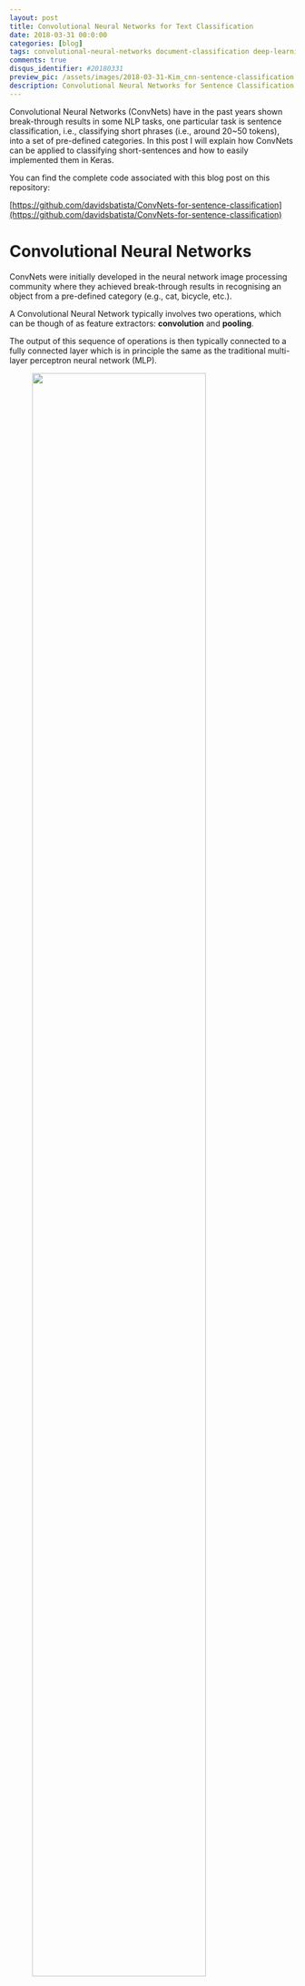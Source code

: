 ```yaml
---
layout: post
title: Convolutional Neural Networks for Text Classification
date: 2018-03-31 00:0:00
categories: [blog]
tags: convolutional-neural-networks document-classification deep-learning
comments: true
disqus_identifier: #20180331
preview_pic: /assets/images/2018-03-31-Kim_cnn-sentence-classification.png
description: Convolutional Neural Networks for Sentence Classification
---
```


Convolutional Neural Networks (ConvNets) have in the past years shown break-through results in some NLP tasks, one particular task is sentence classification, i.e., classifying short phrases (i.e., around 20~50 tokens), into a set of pre-defined categories. In this post I will explain how ConvNets can be applied to classifying short-sentences and how to easily implemented them in Keras.

You can find the complete code associated with this blog post on this repository:

[https://github.com/davidsbatista/ConvNets-for-sentence-classification](https://github.com/davidsbatista/ConvNets-for-sentence-classification)

# __Convolutional Neural Networks__

ConvNets were initially developed in the neural network image processing community where they achieved break-through results in recognising an object from a pre-defined category (e.g., cat, bicycle, etc.).

A Convolutional Neural Network typically involves two operations, which can be though of as feature extractors: __convolution__ and __pooling__.

The output of this sequence of operations is then typically connected to a fully connected layer which is in principle the same as the traditional multi-layer perceptron neural network (MLP).

<figure>
  <img style="width: 85%; height: 85%" src="/assets/images/2018-03-31-mylenet_cnn.png">
  <figcaption>The Convolutional Neural Network architecture applied to image classification. <br> (Image adapted from http://deeplearning.net/)</figcaption>
</figure>

<br>


### __Convolutions__

We can think about the input image as a matrix, where each entry represents each pixel, and a value between 0 and 255 representing the brightness intensity. Let's assume it's a black and white image with just one [__channel__](https://www.wikiwand.com/en/Channel_(digital_image)) representing the grayscale. If you would be processing a colour image, and taking into account the colours one would have 3 channels, following the [__RGB colour mode__](https://www.wikiwand.com/en/RGB_color_model).

One way to understand the convolution operation is to imagine placing the __convolution filter__ or __kernel__ on the top of the input image, positioned in a way so that the __kernel__ and the image upper left corners coincide, and then multiplying the values of the input image matrix with the corresponding values in the __convolution filter__.

All of the multiplied values are then added together resulting in a single scalar, which is placed in the first position of a result matrix.

The __kernel__ is then moved $$x$$ pixels to the right, where $$x$$ is denoted __stride length__ and is a parameter of the ConvNet structure. The process of multiplication is then repeated, so that the next value in the result matrix is computed and filled.

This process is then repeated, by first covering an entire row, and then shifting down the columns by the same __stride length__, until all the entries in the input image have been covered.

The output of this process is a matrix with all it's entries filled, called the __convoluted feature__ or __input feature map__.

An input image can be convolved with multiple convolution kernels at once, creating one output for each kernel.

<figure>
  <img style="width: 85%; height: 85%" src="/assets/images/2018-03-31_dpln_0412_cnn.png">
  <figcaption>Example of a convolution operation. <br> (Image adapted from <i>"Deep Learning"</i> by Adam Gibson, Josh Patterson)</figcaption>
</figure>

<br>

<!--
Rectified Linear Units (ReLU)
ReLU is something usually encountered when discussing CNNs, it scared us a bit in the beginning since we didn’t quite understand what it meant, but it is actually not especially hard.

It is a layer that usually comes directly after each convolution layer, in order to introduce nonlinearity in the system, since the calculations in the convolution layers are linear (just element wise multiplications and summations). Nonlinear functions such as tanh and sigmoids were used for this in the past, but ReLU layers were found to work better since they train a lot faster without making significant difference to the accuracy. The ReLU layer simply applies the function

f(x) = max(0,x)

to all the values in the input volume, which basically mean that it changes all negative values to 0. The different activation functions looks like this
 -->



### __Pooling__

Next comes the  __pooling__ or __downsampling__ layer, which consists of applying some operation over regions/patches in the __input feature map__ and extracting some representative value for each of the analysed regions/patches.

This process is somehow similar to the convolution described before, but instead of transforming local patches via a learned linear transformation (i.e., the __convolution filter__), they’re transformed via a hardcoded operation.

 Two of the most common pooling operations are max- and average-pooling. __Max-pooling__ selects the maximum of the values in the __input feature map__ region of each step and __average-pooling__ the average value of the values in the region. The output in each step is therefore a single scalar, resulting in significant size reduction in output size.

 <figure>
   <img style="width: 75%; height: 75%" src="/assets/images/2018-03-31_cnn_pooling.jpg">
   <figcaption>Example of a pooling operation with stride length of 2. <br> (Image adapted from <a href="https://medium.com/@Aj.Cheng/convolutional-neural-network-d9f69e473feb">AJ Cheng blog</a>)</figcaption>
 </figure>


Why do we downsample the feature maps and simply just don't remove the pooling layers and keep possibly large feature maps? François Chollet in _"Deep Learning with Python"_ summarises it well in this sentence:

_"The reason to use downsampling is to reduce the number of feature-map coefficients to process, as well as to induce spatial-filter hierarchies by making successive convolution layers look at increasingly large windows (in terms of the fraction of the original input they cover)."_

### __Fully Connected__

The two processes described before i.e.: convolutions and pooling, can been thought of as a feature extractors, then we pass this features, usually as a reshaped vector of one row, further to the network, for instance, a multi-layer perceptron to be trained for classification.

<figure>
  <img style="width: 75%; height: 75%" src="/assets/images/2018-03-31-mlp.png">
  <figcaption>Example of multi-layer perceptron network used to train for classification.</figcaption>
</figure>


This was a briefly description of the ConvNet architecture when applied to image processing, let's now see how we can adapt this architecture to Natural Language Processing tasks.

<br>

---

<br>

# __Convolutional Neural Networks for NLP__

In the case of NLP tasks, i.e., when applied to text instead of images, we have a 1 dimensional array representing the text. Here the architecture of the ConvNets is changed to 1D convolutional-and-pooling operations.

One of the most typically tasks in NLP where ConvNet are used is sentence classification, that is, classifying a sentence into a set of pre-determined categories by considering $n$-grams, i.e. it's words or sequence of words, or also characters or sequence of characters.


### __1-D Convolutions over text__

Given a sequence of words $w_{1:n} = w_{1}, \ldots, w_{n}$, where each is associated with an embedding vector of dimension $d$. A 1D convolution of width-$k$ is the result of moving a sliding-window of size $k$ over the sentence, and applying the same __convolution filter__ or __kernel__ to each window in the sequence, i.e., a dot-product between the concatenation of the embedding vectors in a given window and a weight vector $u$, which is then often followed by a non-linear activation function $g$.

Considering a window of words $w_{i}, \ldots, w_{i+k}$ the concatenated vector of the $i$th window is then:

<center>
$x_{i} = [w_{i}, w_{i+1}, \ldots, w_{i+k}] \in R^{\ k\ \times\  d}$
</center>

The __convolution filter__ is applied to each window, resulting in scalar values $r_{i}$, each for the $i$th window:

<center>
$r_{i} = g(x_{i} \cdot u) \in R$
</center>

In practice one typically applies more filters, $u_{1}, \ldots, u_{l}$, which can then be represented as a vector multiplied by a matrix $U$ and with an addition of a bias term $b$:

<center>
$\text{r}_{i} = g(x_{i} \cdot U + b)$

<br><br>

with $\text{r}_{i} \in R^{l},\ \ \ x_{i} \in R^{\ k\ \times\  d},\ \ \  U \in R^{\ k\ \cdot\  d \ \times l}\ \ \  \text{and}\ \ \  b \in R^{l}$
</center>

An example of a sentence convolution in a vector-concatenation notation:

<figure>
  <img style="width: 75%; height: 75%" src="/assets/images/2018-03-31-sentence_convolution-example.png">
  <figcaption>Example of a sentence convolution with $k$=2 and dimensional output $l$=3. <br> (Image adapted from <a href="http://u.cs.biu.ac.il/~yogo/">Yoav Goldberg</a> book "Neural Network Methods for NLP")</figcaption>
</figure>


#### __Channels__

In the introduction above I assumed we were processing a black and white image, and therefore we have one matrix representing the grayscale intensity of each pixel. With the [__RGB colour mode__](https://www.wikiwand.com/en/RGB_color_model) each pixel would be a combination of three intensity values instead, one for each of Red, Green and Blue components, and such representation would be stored in three different matrices, providing different characteristics or view of the image, referred to as a [__Channel__](https://www.wikiwand.com/en/Channel_(digital_image)). It's common to apply a different set of filters to each channel, and then combine the three resulting vectors into a single vector.

We can also apply the multiple channels paradigm in text processing as well. For example, for a given phrase or window of text, one channel could be the sequence of words, another channel the sequence of corresponding POS tags, and a third one the shape of the words:

<center>
<style type="text/css">
.tg  {border-collapse:collapse;border-spacing:0;}
.tg td{font-family:Arial, sans-serif;font-size:14px;padding:10px 5px;border-style:solid;border-width:1px;overflow:hidden;word-break:normal;border-color:black;}
.tg th{font-family:Arial, sans-serif;font-size:14px;font-weight:normal;padding:10px 5px;border-style:solid;border-width:1px;overflow:hidden;word-break:normal;border-color:black;}
.tg .tg-hgcj{font-weight:bold;text-align:center}
.tg .tg-amwm{font-weight:bold;text-align:center;vertical-align:top}
</style>
<table class="tg">
  <tr>
    <th>Word:</th>
    <th class="tg-hgcj">The</th>
    <th class="tg-hgcj">plane</th>
    <th class="tg-hgcj">lands</th>
    <th class="tg-hgcj">in</th>
    <th class="tg-amwm">Lisbon</th>
  </tr>
  <tr>
    <th>PoS-tag:</th>
    <td class="tg-hgcj">DET</td>
    <td class="tg-hgcj">NOUN</td>
    <td class="tg-hgcj">VERB</td>
    <td class="tg-hgcj">PROP</td>
    <td class="tg-amwm">NOUN</td>
  </tr>
  <tr>
    <th>Shape:</th>
    <td class="tg-hgcj">Xxx</td>
    <td class="tg-hgcj">xxxx</td>
    <td class="tg-hgcj">xxxx</td>
    <td class="tg-hgcj">xx</td>
    <td class="tg-amwm">Xxxxxx</td>
  </tr>
</table>
</center>

Applying the convolution over the words will result in $m$ vectors $w$, applying it over the PoS-tags will result also in $m$ vectors, and the same for the shapes, again $m$ vectors. These three different channels can then be combined either by summation:

<center>
 $p_i = words_{1:m} + pos_{1:m} + shapes_{1:m}$
</center>

or by concatenation:

<center>
 $p_i = [words_{1:m}:pos_{1:m}:shapes_{1:m}]$.
</center>

__NOTE__: each channel can still have different convolutions that read the source document using different kernel sizes, for instance, applying different context windows over words, pos-tags or shapes.

### __Pooling__

The pooling operation is used to combine the vectors resulting from different convolution windows into a single $l$-dimensional vector. This is done again by taking the _max_ or the _average_ value observed in resulting vector from the convolutions. Ideally this vector will capture the most relevant features of the sentence/document.

This vector is then fed further down in the network - hence, the idea that ConvNet itself is just a feature extractor - most probably to a full connected layer to perform prediction.

---

### __Convolutional Neural Networks for Sentence Classification__

I did a quick experiment, based on the paper by Yoon Kim, implementing the 4 ConvNets models he used to perform sentence classification.

- __CNN-rand__: all words are randomly initialized and then modified during training

- __CNN-static__: pre-trained vectors with all the words— including the unknown ones that are randomly initialized—kept static and only the other parameters of the model are learned

- __CNN-non-static__: same as CNN-static but word vectors are fine-tuned

- __CNN-multichannel__: model with two sets of word vectors. Each set of vectors is treated as a channel and each filter is applied

Let's just first quickly look at how these different models look like in as a computational graph. The first three (i.e., CNN-rand, CNN-static and CNN-non-static) look pretty much the same:

<figure>
  <img style="width: 100%; height: 100%" src="/assets/images/2018-03-31-SentenceClassificationConvNets-no_multi_channel.svg">
  <figcaption></figcaption>
</figure>


The CNN-multichannel model uses two embedding layers, in one channel the embeddings are updated, in the second they remain static. It's exactly the same network as above but duplicated and adding an extra layer do concatenate both results into a single vector:

<figure>
  <img style="width: 100%; height: 100%" src="/assets/images/2018-03-31-SentenceClassificationConvNets-multi_channel.svg">
  <figcaption></figcaption>
</figure>

---

# __Experiments and Results__

I applied the implemented models on same of the datasets that Kim reported, but I could not get exactly the same results, first his results were reported over, I believe a Tensorflow implementation, and then there is the issue of how the datasets are pre-processed, i.e., tokenised, cleaned, etc.; that will always impact the results.

Another issue which puzzles me is that all those experiments only take into consideration the accuracy. Since the class samples are not uniformly distributed across the different classes I think this is the wrong way to evaluate a classifier.

All the code for the models and experiments is available here:

[https://github.com/davidsbatista/ConvNets-for-sentence-classification](https://github.com/davidsbatista/ConvNets-for-sentence-classification)

---

## __Summary__

The CNN is just a feature-extraction architecture, alone itself is not useful, but is the fist building block of a larger network. It needs to be trained together with a classification layer in order to produce some usefull results.

As Yoav Goldberg summarises it:

_"The CNN layer’s responsibility is to extract meaningful sub-structures that are useful for the overall prediction task at hand. A convolutional neural network is designed to identify indicative local predictors in a large structure, and to combine them to produce a fixed size vector representation of the structure, capturing the local aspects that are most informative for the prediction task at hand. In the NLP case the convolutional architecture will identify $n$-grams that are predictive for the task at hand, without the need to pre-specify an embedding vector for each possible ngram."_

* __convolution__ : an operation which applies a filter to a fixed size window.
* __convolution filter__ or __kernel__: a template matrix which is used in the convolution operation.
* __pooling__: combines the vectors resulting from different convolution windows into a single $l$-dimensional vector.
* __feature_maps__ : the number of feature maps directly controls capacity and depends on the number of available examples and task complexity.

## __References__

* [__"Convolutional Neural Networks for Sentence Classification" Y. Kim 2014 in Conference on Empirical Methods in Natural Language Processing (EMNLP'14)__](http://www.aclweb.org/anthology/D14-1181)

* [__"Deep Learning" by Adam Gibson, Josh Patterson (O'Reilly Media, Inc. 2017)__](https://www.oreilly.com/library/view/deep-learning/9781491924570/)

* __["Neural Network Methods for Natural Language Processing"](http://www.morganclaypoolpublishers.com/catalog_Orig/product_info.php?products_id=1056) by [Yoav Goldberg](http://www.cs.biu.ac.il/~yogo/) (Morgan & Claypool Publishers 2017)__

* __["Deep Learning with Python"](https://www.manning.com/books/deep-learning-with-python) by [François Chollet](https://github.com/fchollet) (Manning Publications 2017)__
